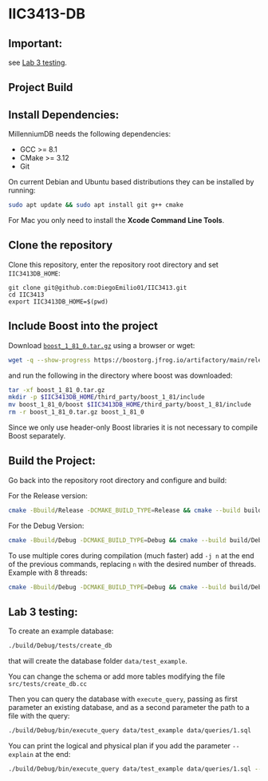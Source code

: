 # IIC3413-DB

## Important:
see [Lab 3 testing](#lab-3-testing).

## Project Build

Install Dependencies:
--------------------------------------------------------------------------------
MillenniumDB needs the following dependencies:
- GCC >= 8.1
- CMake >= 3.12
- Git

On current Debian and Ubuntu based distributions they can be installed by running:
```bash
sudo apt update && sudo apt install git g++ cmake
```

For Mac you only need to install the **Xcode Command Line Tools**.


Clone the repository
--------------------------------------------------------------------------------
 Clone this repository, enter the repository root directory and set `IIC3413DB_HOME`:
```
git clone git@github.com:DiegoEmilio01/IIC3413.git
cd IIC3413
export IIC3413DB_HOME=$(pwd)
```

Include Boost into the project
--------------------------------------------------------------------------------
Download [`boost_1_81_0.tar.gz`](https://boostorg.jfrog.io/artifactory/main/release/1.81.0/source/boost_1_81_0.tar.gz) using a browser or wget:
```bash
wget -q --show-progress https://boostorg.jfrog.io/artifactory/main/release/1.81.0/source/boost_1_81_0.tar.gz
```

and run the following in the directory where boost was downloaded:
```bash
tar -xf boost_1_81_0.tar.gz
mkdir -p $IIC3413DB_HOME/third_party/boost_1_81/include
mv boost_1_81_0/boost $IIC3413DB_HOME/third_party/boost_1_81/include
rm -r boost_1_81_0.tar.gz boost_1_81_0
```

Since we only use header-only Boost libraries it is not necessary to compile Boost separately.

Build the Project:
--------------------------------------------------------------------------------
Go back into the repository root directory and configure and build:

For the Release version:
```bash
cmake -Bbuild/Release -DCMAKE_BUILD_TYPE=Release && cmake --build build/Release/
```

For the Debug Version:
```bash
cmake -Bbuild/Debug -DCMAKE_BUILD_TYPE=Debug && cmake --build build/Debug/
```

To use multiple cores during compilation (much faster) add `-j n` at the end of the previous commands, replacing `n` with the desired number of threads. Example with 8 threads:
```bash
cmake -Bbuild/Debug -DCMAKE_BUILD_TYPE=Debug && cmake --build build/Debug/ -j 8
```

## Lab 3 testing:

To create an example database:
```bash
./build/Debug/tests/create_db
```
that will create the database folder `data/test_example`.

You can change the schema or add more tables modifying the file `src/tests/create_db.cc`

Then you can query the database with `execute_query`, passing as first parameter an existing database, and as a second parameter the path to a file with the query:
```bash
./build/Debug/bin/execute_query data/test_example data/queries/1.sql
```

You can print the logical and physical plan if you add the parameter `--explain` at the end:
```bash
./build/Debug/bin/execute_query data/test_example data/queries/1.sql --explain
```

